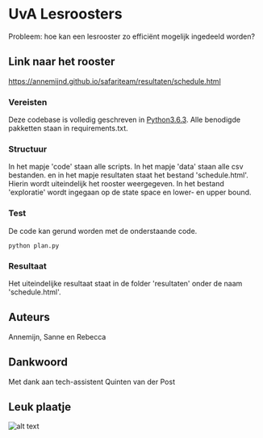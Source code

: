 # UvA Lesroosters

Probleem: hoe kan een lesrooster zo efficiënt mogelijk ingedeeld worden?

## Link naar het rooster

https://annemijnd.github.io/safariteam/resultaten/schedule.html

### Vereisten

Deze codebase is volledig geschreven in [Python3.6.3](https://www.python.org/downloads/).
Alle benodigde pakketten staan in requirements.txt.

### Structuur

In het mapje 'code' staan alle scripts. In het mapje 'data' staan alle csv bestanden.
en in het mapje resultaten staat het bestand 'schedule.html'. Hierin wordt uiteindelijk het rooster weergegeven.
In het bestand 'exploratie' wordt ingegaan op de state space en lower- en upper bound.

### Test

De code kan gerund worden met de onderstaande code.
```
python plan.py
```

### Resultaat
Het uiteindelijke resultaat staat in de folder 'resultaten' onder de naam 'schedule.html'.

## Auteurs

Annemijn, Sanne en Rebecca

## Dankwoord

Met dank aan tech-assistent Quinten van der Post

## Leuk plaatje

![alt text](http://heuristieken.nl/wiki/images/f/f5/Roostering2.jpg)

